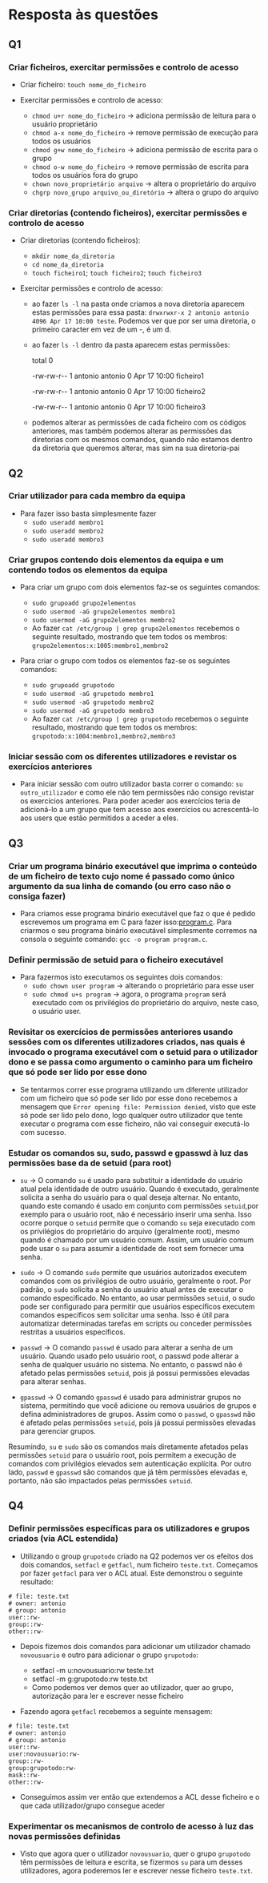 # Resposta às questões

## Q1

### Criar ficheiros, exercitar permissões e controlo de acesso

- Criar ficheiro: `touch nome_do_ficheiro`

- Exercitar permissões e controlo de acesso:
    - `chmod u+r nome_do_ficheiro` -> adiciona permissão de leitura para o usuário proprietário
    - `chmod a-x nome_do_ficheiro` -> remove permissão de execução para todos os usuários
    - `chmod g+w nome_do_ficheiro` -> adiciona permissão de escrita para o grupo
    - `chmod o-w nome_do_ficheiro` -> remove permissão de escrita para todos os usuários fora do grupo
    - `chown novo_proprietário arquivo` -> altera o proprietário do arquivo
    - `chgrp novo_grupo arquivo_ou_diretório` -> altera o grupo do arquivo

### Criar diretorias (contendo ficheiros), exercitar permissões e controlo de acesso

- Criar diretorias (contendo ficheiros):
    - `mkdir nome_da_diretoria`
    - `cd nome_da_diretoria`
    - `touch ficheiro1`; `touch ficheiro2`; `touch ficheiro3`

- Exercitar permissões e controlo de acesso:
    - ao fazer `ls -l` na pasta onde criamos a nova diretoria aparecem estas permissões para essa pasta: `drwxrwxr-x 2 antonio antonio 4096 Apr 17 10:00 teste`. Podemos ver que por ser uma diretoria, o primeiro caracter em vez de um -, é um d.
    - ao fazer `ls -l` dentro da pasta aparecem estas permissões:

        total 0

        -rw-rw-r-- 1 antonio antonio 0 Apr 17 10:00 ficheiro1

        -rw-rw-r-- 1 antonio antonio 0 Apr 17 10:00 ficheiro2

        -rw-rw-r-- 1 antonio antonio 0 Apr 17 10:00 ficheiro3
    - podemos alterar as permissões de cada ficheiro com os códigos anteriores, mas também podemos alterar as permissões das diretorias com os mesmos comandos, quando não estamos dentro da diretoria que queremos alterar, mas sim na sua diretoria-pai

## Q2

### Criar utilizador para cada membro da equipa

- Para fazer isso basta simplesmente fazer
    - `sudo useradd membro1`
    - `sudo useradd membro2`
    - `sudo useradd membro3`

### Criar grupos contendo dois elementos da equipa e um contendo todos os elementos da equipa

- Para criar um grupo com dois elementos faz-se os seguintes comandos:
    - `sudo grupoadd grupo2elementos`
    - `sudo usermod -aG grupo2elementos membro1`
    - `sudo usermod -aG grupo2elementos membro2`
    - Ao fazer `cat /etc/group | grep grupo2elementos` recebemos o seguinte resultado, mostrando que tem todos os membros: `grupo2elementos:x:1005:membro1,membro2`

- Para criar o grupo com todos os elementos faz-se os seguintes comandos:
    - `sudo grupoadd grupotodo`
    - `sudo usermod -aG grupotodo membro1`
    - `sudo usermod -aG grupotodo membro2`
    - `sudo usermod -aG grupotodo membro3`
    - Ao fazer `cat /etc/group | grep grupotodo` recebemos o seguinte resultado, mostrando que tem todos os membros: `grupotodo:x:1004:membro1,membro2,membro3`

### Iniciar sessão com os diferentes utilizadores e revistar os exercícios anteriores

- Para iniciar sessão com outro utilizador basta correr o comando: `su outro_utilizador` e como ele não tem permissões não consigo revistar os exercícios anteriores. Para poder aceder aos exercícios teria de adicioná-lo a um grupo que tem acesso aos exercícios ou acrescentá-lo aos users que estão permitidos a aceder a eles.

## Q3

### Criar um programa binário executável que imprima o conteúdo de um ficheiro de texto cujo nome é passado como único argumento da sua linha de comando (ou erro caso não o consiga fazer)

- Para criamos esse programa binário executável que faz o que é pedido escrevemos um programa em C para fazer isso:[program.c](https://github.com/uminho-lei-ssi/2324-G09/tree/main/Guioes/S8/program.c). Para criarmos o seu programa binário executável simplesmente corremos na consola o seguinte comando: `gcc -o program program.c`.

### Definir permissão de setuid para o ficheiro executável

- Para fazermos isto executamos os seguintes dois comandos:
    - `sudo chown user program` -> alterando o proprietário para esse user
    - `sudo chmod u+s program` -> agora, o programa `program` será executado com os privilégios do proprietário do arquivo, neste caso, o usuário user.

### Revisitar os exercícios de permissões anteriores usando sessões com os diferentes utilizadores criados, nas quais é invocado o programa executável com o setuid para o utilizador dono e se passa como argumento o caminho para um ficheiro que só pode ser lido por esse dono

- Se tentarmos correr esse programa utilizando um diferente utilizador com um ficheiro que só pode ser lido por esse dono recebemos a mensagem que `Error opening file: Permission denied`, visto que este só pode ser lido pelo dono, logo qualquer outro utilizador que tente executar o programa com esse ficheiro, não vai conseguir executá-lo com sucesso.

### Estudar os comandos su, sudo, passwd e gpasswd à luz das permissões base da de setuid (para root)

- `su` -> O comando `su` é usado para substituir a identidade do usuário atual pela identidade de outro usuário. Quando é executado, geralmente solicita a senha do usuário para o qual deseja alternar. No entanto, quando este comando é usado em conjunto com permissões `setuid`,por exemplo para o usuário root, não é necessário inserir uma senha. Isso ocorre porque o `setuid` permite que o comando `su` seja executado com os privilégios do proprietário do arquivo (geralmente root), mesmo quando é chamado por um usuário comum. Assim, um usuário comum pode usar o `su` para assumir a identidade de root sem fornecer uma senha.

- `sudo` -> O comando `sudo` permite que usuários autorizados executem comandos com os privilégios de outro usuário, geralmente o root. Por padrão, o `sudo` solicita a senha do usuário atual antes de executar o comando especificado. No entanto, ao usar permissões `setuid`, o sudo pode ser configurado para permitir que usuários específicos executem comandos específicos sem solicitar uma senha. Isso é útil para automatizar determinadas tarefas em scripts ou conceder permissões restritas a usuários específicos.

- `passwd` -> O comando `passwd` é usado para alterar a senha de um usuário. Quando usado pelo usuário root, o passwd pode alterar a senha de qualquer usuário no sistema. No entanto, o passwd não é afetado pelas permissões `setuid`, pois já possui permissões elevadas para alterar senhas.

- `gpasswd` -> O comando `gpasswd` é usado para administrar grupos no sistema, permitindo que você adicione ou remova usuários de grupos e defina administradores de grupos. Assim como o `passwd`, o `gpasswd` não é afetado pelas permissões `setuid`, pois já possui permissões elevadas para gerenciar grupos.

Resumindo, `su` e `sudo` são os comandos mais diretamente afetados pelas permissões `setuid` para o usuário root, pois permitem a execução de comandos com privilégios elevados sem autenticação explícita. Por outro lado, `passwd` e `gpasswd` são comandos que já têm permissões elevadas e, portanto, não são impactados pelas permissões `setuid`.

## Q4

### Definir permissões específicas para os utilizadores e grupos criados (via ACL estendida)

- Utilizando o group `grupotodo` criado na Q2 podemos ver os efeitos dos dois comandos, `setfacl` e `getfacl`, num ficheiro `teste.txt`. Começamos por fazer `getfacl` para ver o ACL atual. Este demonstrou o seguinte resultado:

```
# file: teste.txt
# owner: antonio
# group: antonio
user::rw-
group::rw-
other::rw-
```

- Depois fizemos dois comandos para adicionar um utilizador chamado `novousuario` e outro para adicionar o grupo `grupotodo`:
    - setfacl -m u:novousuario:rw teste.txt
    - setfacl -m g:grupotodo:rw teste.txt
    - Como podemos ver demos quer ao utilizador, quer ao grupo, autorização para ler e escrever nesse ficheiro

- Fazendo agora `getfacl` recebemos a seguinte mensagem:
```
# file: teste.txt
# owner: antonio
# group: antonio
user::rw-
user:novousuario:rw-
group::rw-
group:grupotodo:rw-
mask::rw-
other::rw-
```

- Conseguimos assim ver então que extendemos a ACL desse ficheiro e o que cada utilizador/grupo consegue aceder

### Experimentar os mecanismos de controlo de acesso à luz das novas permissões definidas

- Visto que agora quer o utilizador `novousuario`, quer o grupo `grupotodo` têm permissões de leitura e escrita, se fizermos `su` para um desses utilizadores, agora poderemos ler e escrever nesse ficheiro `teste.txt`.
